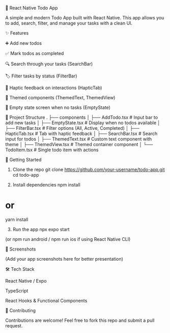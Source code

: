 📌 React Native Todo App

A simple and modern Todo App built with React Native.
This app allows you to add, search, filter, and manage your tasks with a clean UI.

✨ Features

➕ Add new todos

✅ Mark todos as completed

🔍 Search through your tasks (SearchBar)

🏷️ Filter tasks by status (FilterBar)

📱 Haptic feedback on interactions (HapticTab)

🎨 Themed components (ThemedText, ThemedView)

🚫 Empty state screen when no tasks (EmptyState)

📂 Project Structure
.
├── components
│   ├── AddTodo.tsx       # Input bar to add new tasks
│   ├── EmptyState.tsx    # Display when no todos available
│   ├── FilterBar.tsx     # Filter options (All, Active, Completed)
│   ├── HapticTab.tsx     # Tab with haptic feedback
│   ├── SearchBar.tsx     # Search input for todos
│   ├── ThemedText.tsx    # Custom text component with theme
│   ├── ThemedView.tsx    # Themed container component
│   └── TodoItem.tsx      # Single todo item with actions

🚀 Getting Started
1. Clone the repo
git clone https://github.com/your-username/todo-app.git
cd todo-app

2. Install dependencies
npm install
# or
yarn install

3. Run the app
npx expo start


(or npm run android / npm run ios if using React Native CLI)

📸 Screenshots

(Add your app screenshots here for better presentation)

🛠️ Tech Stack

React Native / Expo

TypeScript

React Hooks & Functional Components

🤝 Contributing

Contributions are welcome! Feel free to fork this repo and submit a pull request.

